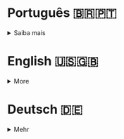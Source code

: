 # Português 🇧🇷🇵🇹

<details>
  <summary>
    Saiba mais
  </summary>
  
  # Color Guess
Projeto da [Trybe](https://www.betrybe.com/) -  Bloco 5 - Aplicação de adivinhação de cores feita com HTML, CSS e JavaScript.

## 💻 Projeto

<details>
  <summary><strong>🏆 Meu desempenho</strong></summary><br />

  <img src="project-infos/requisitos-color-guess.png"/>
</details>
  
<details>
  <summary><strong>🖼️ Gif do projeto</strong></summary><br />

  <img src="project-infos/color-guess.gif"/>
</details>

## 🚀 Tecnologias
> Este projeto foi desenvolvido com:

- HTML
- CSS
- JavaScript

## 📌 Habilidades
> Habilidades desenvolvidas:

- Manipular o DOM;
- Manipular o JavaScript.
  
## Time de desenvolvimento
> Projeto individual:
  <img height="100px" width="100px" src="https://avatars.githubusercontent.com/u/67388710?v=4"/>

## 💬 Contatos

<div align="center" style="display: inline_block">
  <a href="https://rabeloguedes.github.io" target="_blank">
    <img height="28rem" src="https://img.shields.io/badge/my_portfolio-3fc337?style=for-the-badge" target="_blank">
  </a> 
  <a href="https://www.linkedin.com/in/al%C3%AA-emmanuel-rabelo-guedes/" target="_blank">
    <img height="28rem" src="https://img.shields.io/badge/LinkedIn-0077B5?style=for-the-badge&logo=linkedin&logoColor=white">
  </a> 
   <a href="mailto:rabeloguedes@proton.me">
     <img src="https://img.shields.io/badge/ProtonMail-8B89CC?style=for-the-badge&logo=protonmail&logoColor=white" target="_blank">
  </a>
</div>

</details>

# English 🇺🇸🇬🇧

<details>
  <summary>
    More
  </summary>
  
  # Color Guess
Project from [Trybe](https://www.betrybe.com/) - Block 5 - Application to guess a rgb color value, done with HTML, CSS and JavaScript.

## 💻 Project

<details>
  <summary><strong>🏆 My accomplishment</strong></summary><br />

  <img src="project-infos/requisitos-color-guess.png"/>
</details>
  
<details>
  <summary><strong>🖼️ Project's Gif</strong></summary><br />

  <img src="project-infos/color-guess.gif"/>
</details>

## 🚀 Technologies
> This project was developed with:

- HTML
- CSS
- JavaScript

## 📌 Skills
> Practiced skills:

- DOM manipulation;
- JavaScript manipulation.
  
## Squad
> Single person project:
  <img height="100px" width="100px" src="https://avatars.githubusercontent.com/u/67388710?v=4"/>

## 💬 Contact

<div align="center" style="display: inline_block">
  <a href="https://rabeloguedes.github.io" target="_blank">
    <img height="28rem" src="https://img.shields.io/badge/my_portfolio-3fc337?style=for-the-badge" target="_blank">
  </a> 
  <a href="https://www.linkedin.com/in/al%C3%AA-emmanuel-rabelo-guedes/" target="_blank">
    <img height="28rem" src="https://img.shields.io/badge/LinkedIn-0077B5?style=for-the-badge&logo=linkedin&logoColor=white">
  </a> 
   <a href="mailto:rabeloguedes@proton.me">
     <img src="https://img.shields.io/badge/ProtonMail-8B89CC?style=for-the-badge&logo=protonmail&logoColor=white" target="_blank">
  </a>
</div>

</details>

# Deutsch 🇩🇪

<details>
  <summary>
    Mehr
  </summary>
  
  # Color Guess
Projekt von [Trybe](https://www.betrybe.com/) - Block 5 - Applikation um rgb Farbewert zu raten, mit HTML, CSS uns JavaScript hergestellt.
  

## 💻 Projekt

<details>
  <summary><strong>🏆 Meine Leistung</strong></summary><br />

  <img src="project-infos/requisitos-color-guess.png"/>
</details>
  
<details>
  <summary><strong>🖼️ Projekts Gif</strong></summary><br />

  <img src="project-infos/color-guess.gif"/>
</details>

## 🚀 Technologies
> Dieses Projekt wurde mit den entsprechenden Technologies hergestellt:

- HTML
- CSS
- JavaScript

## 📌 Fähigkeiten
> Ausgeübte Fähigkeiten:

- DOM Manipulation;
- JavaScript Manipulation.
  
## Entwickungsteam
> Eine Person Projekt:
  <img height="100px" width="100px" src="https://avatars.githubusercontent.com/u/67388710?v=4"/>

## 💬 Kontakt

<div align="center" style="display: inline_block">
  <a href="https://rabeloguedes.github.io" target="_blank">
    <img height="28rem" src="https://img.shields.io/badge/my_portfolio-3fc337?style=for-the-badge" target="_blank">
  </a> 
  <a href="https://www.linkedin.com/in/al%C3%AA-emmanuel-rabelo-guedes/" target="_blank">
    <img height="28rem" src="https://img.shields.io/badge/LinkedIn-0077B5?style=for-the-badge&logo=linkedin&logoColor=white">
  </a> 
   <a href="mailto:rabeloguedes@proton.me">
     <img src="https://img.shields.io/badge/ProtonMail-8B89CC?style=for-the-badge&logo=protonmail&logoColor=white" target="_blank">
  </a>
</div>

</details>
